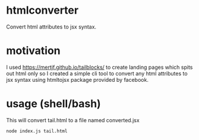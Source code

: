 # htmlconverter

Convert html attributes to jsx syntax. 

# motivation

I used https://mertjf.github.io/tailblocks/ to create landing pages which spits out html only so I created a simple cli tool to convert any html attributes to jsx syntax using htmltojsx package provided by facebook.


# usage (shell/bash)
This will convert tail.html to a file named converted.jsx
```
node index.js tail.html
```
